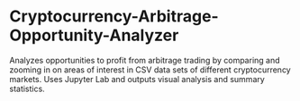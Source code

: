 # Cryptocurrency-Arbitrage-Opportunity-Analyzer
Analyzes opportunities to profit from arbitrage trading by comparing and zooming in on areas of interest in CSV data sets of different cryptocurrency markets. Uses Jupyter Lab and outputs visual analysis and summary statistics.

